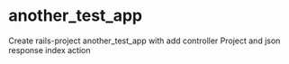 # another_test_app
Create rails-project another_test_app with add controller Project and json response index action

